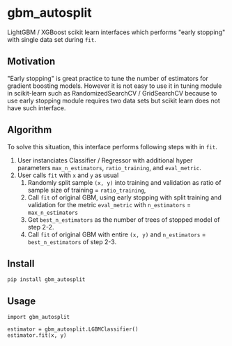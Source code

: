 # gbm_autosplit

LightGBM / XGBoost scikit learn interfaces which performs "early stopping" with single data set during `fit`.

## Motivation
"Early stopping" is great practice to tune the number of estimators for gradient boosting models. 
However it is not easy to use it in tuning module in scikit-learn such as RandomizedSearchCV / GridSearchCV
because to use early stopping module requires two data sets but scikit learn does not have such interface.

## Algorithm
To solve this situation, this interface performs following steps with in `fit`.
1. User instanciates Classifier / Regressor with additional hyper parameters `max_n_estimators`, `ratio_training`, and `eval_metric`.
2. User calls `fit` with `x` and `y` as usual
    1. Randomly split sample `(x, y)` into training and validation as ratio of sample size of training = `ratio_training`, 
    2. Call `fit` of original GBM, using early stopping with split training and validation for the metric `eval_metric` with `n_estimators` = `max_n_estimators`
    3. Get `best_n_estimators` as the number of trees of stopped model of step 2-2.
    4. Call `fit` of original GBM with entire `(x, y)` and `n_estimators` = `best_n_estimators` of step 2-3.


## Install

```
pip install gbm_autosplit
```

## Usage

```
import gbm_autosplit

estimator = gbm_autosplit.LGBMClassifier()
estimator.fit(x, y)
```
